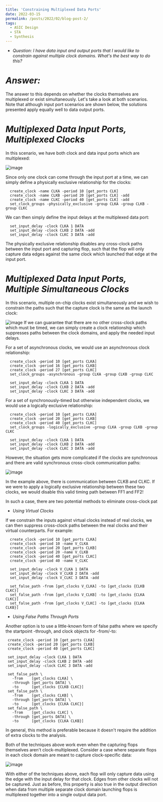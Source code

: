 ```yaml
---
title: 'Constraining Multiplexed Data Ports'
date: 2022-03-15
permalink: /posts/2022/02/blog-post-2/
tags:
  - ASIC Design
  - STA
  - Synthesis
---
```


* *Question: I have data input and output ports that I would like to constrain against multiple clock domains. What's the best way to do this?*

*Answer:*
========
The answer to this depends on whether the clocks themselves are multiplexed or exist simultaneously. Let's take a look at both scenarios. Note that although input port scenarios are shown below, the solutions presented apply equally well to data output ports.

*Multiplexed Data Input Ports, Multiplexed Clocks*
=================================================

In this scenario, we have both clock and data input ports which are multiplexed:

![image](https://user-images.githubusercontent.com/58098260/164173505-beb8ca82-4e5a-45bf-83b6-ecab68be5cfb.png)

Since only one clock can come through the input port at a time, we can simply define a physically exclusive relationship for the clocks:
```
  create_clock -name CLKA -period 10 [get_ports CLK]
  create_clock -name CLKB -period 20 [get_ports CLK] -add
  create_clock -name CLKC -period 40 [get_ports CLK] -add
  set_clock_groups -physically_exclusive -group CLKA -group CLKB -group CLKC
```
We can then simply define the input delays at the multiplexed data port:
```  
  set_input_delay -clock CLKA 1 DATA
  set_input_delay -clock CLKB 2 DATA -add
  set_input_delay -clock CLKC 3 DATA -add
```
The physically exclusive relationship disables any cross-clock paths between the input port and capturing flop, such that the flop will only capture data edges against the same clock which launched that edge at the input port.

*Multiplexed Data Input Ports, Multiple Simultaneous Clocks*
===========================================================

In this scenario, multiple on-chip clocks exist simultaneously and we wish to constrain the paths such that the capture clock is the same as the launch clock:

![image](https://user-images.githubusercontent.com/58098260/164175228-df24ddd2-fcb8-4a19-bddb-117f4824e7fc.png)
If we can guarantee that there are no other cross-clock paths which must be timed, we can simply create a clock relationship which suppresses paths between the clock domains, and apply the needed input delays.

For a set of asynchronous clocks, we would use an asynchronous clock relationship:

```
  create_clock -period 10 [get_ports CLKA]
  create_clock -period 16 [get_ports CLKB]
  create_clock -period 27 [get_ports CLKC]
  set_clock_groups -asynchronous -group CLKA -group CLKB -group CLKC

  set_input_delay -clock CLKA 1 DATA
  set_input_delay -clock CLKB 2 DATA -add
  set_input_delay -clock CLKC 3 DATA -add
```

For a set of synchronously-timed but otherwise independent clocks, we would use a logically exclusive relationship:
```
  create_clock -period 10 [get_ports CLKA]
  create_clock -period 20 [get_ports CLKB]
  create_clock -period 40 [get_ports CLKC]
  set_clock_groups -logically_exclusive -group CLKA -group CLKB -group CLKC

  set_input_delay -clock CLKA 1 DATA
  set_input_delay -clock CLKB 2 DATA -add
  set_input_delay -clock CLKC 3 DATA -add
```

However, the situation gets more complicated if the clocks are synchronous and there are valid synchronous cross-clock communication paths:

![image](https://user-images.githubusercontent.com/58098260/164175449-0a2e54bf-593b-46d8-9eec-eed2b41eedf1.png)

In the example above, there is communication between CLKB and CLKC. If we were to apply a logically exclusive relationship between these two clocks, we would disable this valid timing path between FF1 and FF2!

In such a case, there are two potential methods to eliminate cross-clock pat

* *Using Virtual Clocks*

If we constrain the inputs against virtual clocks instead of real clocks, we can then suppress cross-clock paths between the real clocks and their virtual counterparts. For example:
```
  create_clock -period 10 [get_ports CLKA]
  create_clock -period 10 -name V_CLKA
  create_clock -period 20 [get_ports CLKB]
  create_clock -period 20 -name V_CLKB
  create_clock -period 40 [get_ports CLKC]
  create_clock -period 40 -name V_CLKC

  set_input_delay -clock V_CLKA 1 DATA
  set_input_delay -clock V_CLKB 2 DATA -add
  set_input_delay -clock V_CLKC 3 DATA -add

  set_false_path -from [get_clocks V_CLKA] -to [get_clocks {CLKB CLKC}]
  set_false_path -from [get_clocks V_CLKB] -to [get_clocks {CLKA CLKC}]
  set_false_path -from [get_clocks V_CLKC] -to [get_clocks {CLKA CLKB}]
```
* *Using False Paths Through Ports*

Another option is to use a little-known form of false paths where we specify the startpoint -through, and clock objects for -from/-to:
 ```
  create_clock -period 10 [get_ports CLKA]
  create_clock -period 20 [get_ports CLKB]
  create_clock -period 40 [get_ports CLKC]

  set_input_delay -clock CLKA 1 DATA
  set_input_delay -clock CLKB 2 DATA -add
  set_input_delay -clock CLKC 3 DATA -add

  set_false_path \
    -from    [get_clocks CLKA] \
    -through [get_ports DATA] \
    -to      [get_clocks {CLKB CLKC}]
  set_false_path \
    -from    [get_clocks CLKB] \
    -through [get_ports DATA] \
    -to      [get_clocks {CLKA CLKC}]
  set_false_path \
    -from    [get_clocks CLKC] \
    -through [get_ports DATA] \
    -to      [get_clocks {CLKA CLKB}]
```    
In general, this method is preferable because it doesn't require the addition of extra clocks to the analysis.

Both of the techniques above work even when the capturing flops themselves aren't clock-multiplexed. Consider a case where separate flops in each clock domain are meant to capture clock-specific data:

![image](https://user-images.githubusercontent.com/58098260/164175533-65feee24-b61c-4577-abc1-50f90d1a8dd1.png)

With either of the techniques above, each flop will only capture data using the edge with the input delay for that clock. Edges from other clocks will not be captured. Just as before, this property is also true in the output direction when data from multiple separate clock domain launching flops is multiplexed together into a single output data port.
